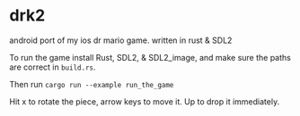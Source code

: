 # drk2

android port of my ios dr mario game.  written in rust & SDL2

To run the game install Rust, SDL2, & SDL2_image, and make sure the paths are correct in `build.rs`.

Then run `cargo run --example run_the_game`

Hit x to rotate the piece, arrow keys to move it.  Up to drop it immediately.